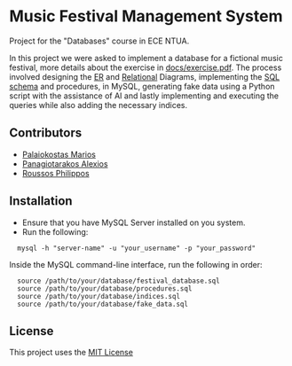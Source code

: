 # Music Festival Management System
Project for the "Databases" course in ECE NTUA.

In this project we were asked to implement a database for a fictional music festival, more details about the exercise in [docs/exercise.pdf](https://github.com/PhilipRoussos/music-festival-database-ece-ntua/blob/main/docs/exercise.pdf). The process involved designing the [ER](https://github.com/PhilipRoussos/music-festival-database-ece-ntua/blob/main/diagrams/er.pdf) and [Relational](https://github.com/PhilipRoussos/music-festival-database-ece-ntua/blob/main/diagrams/relational.pdf) Diagrams, implementing the [SQL schema](https://github.com/PhilipRoussos/music-festival-database-ece-ntua/blob/main/sql/festival_database.sql) and procedures, in MySQL, generating fake data using a Python script with the assistance of AI and lastly implementing and executing the queries while also adding the necessary indices.

## Contributors
- [Palaiokostas Marios](https://github.com/Mariosplk)
- [Panagiotarakos Alexios](https://github.com/alexp9904)
- [Roussos Philippos](https://github.com/PhilipRoussos)

## Installation
- Ensure that you have MySQL Server installed on you system.
- Run the following:
```
  mysql -h "server-name" -u "your_username" -p "your_password"
```
Inside the MySQL command-line interface, run the following in order:
```
  source /path/to/your/database/festival_database.sql
  source /path/to/your/database/procedures.sql
  source /path/to/your/database/indices.sql
  source /path/to/your/database/fake_data.sql
```
## License
This project uses the [MIT License](https://github.com/PhilipRoussos/music-festival-database-ece-ntua/edit/main/LICENSE)
